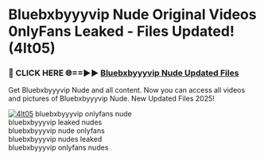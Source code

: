 # Bluebxbyyyvip Nude Original Videos 0nlyFans Leaked - Files Updated! (4lt05)

<h3>🔴 CLICK HERE 🌐==►► <a href="https://tinyurl.com/5h6xmrr3" rel="nofollow">Bluebxbyyyvip Nude Updated Files</a></h3>

Get Bluebxbyyyvip Nude and all content. Now you can access all videos and pictures of Bluebxbyyyvip Nude. New Updated Files 2025!

[![4lt05](https://i.imgur.com/KVD873Z.gif)](https://tinyurl.com/5h6xmrr3)
bluebxbyyyvip onlyfans nude<br>
bluebxbyyyvip leaked nudes<br>
bluebxbyyyvip nude onlyfans<br>
bluebxbyyyvip nudes leaked<br>
bluebxbyyyvip onlyfans nudes